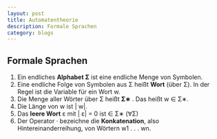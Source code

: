 ```yaml
---
layout: post
title: Automatentheorie
description: Formale Sprachen
category: blogs
---
```


## Formale Sprachen

1. Ein endliches **Alphabet Σ** ist eine endliche Menge von Symbolen.
2. Eine endliche Folge von Symbolen aus Σ heißt **Wort** (über Σ). In der Regel ist die Variable für ein Wort w.
3. Die Menge aller Wörter über Σ heißt **Σ∗** . Das heißt w ∈ Σ∗.
4. Die Länge von w ist | w|.
5. Das **leere Wort** ε mit | ε| = 0 ist ∈ Σ∗ (∀Σ)
6. Der Operator · bezeichne die **Konkatenation**, also Hintereinanderreihung, von Wörtern w1 . . . wn.